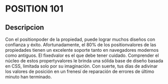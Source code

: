 # POSITION 101

## Descripcion

Con el positionpoder de la propiedad, puede lograr muchos diseños con confianza y éxito. Afortunadamente, el 80% de los positionvalores de las propiedades tienen un excelente soporte tanto en navegadores modernos como antiguos. El fixedvalor es el que debe tener cuidado. Comprender el núcleo de estos propertyvalores le brinda una sólida base de diseño basada en CSS, limitada solo por su imaginación. Con suerte, tus días de adivinar los valores de posición en un frenesí de reparación de errores de último minuto han terminado.
